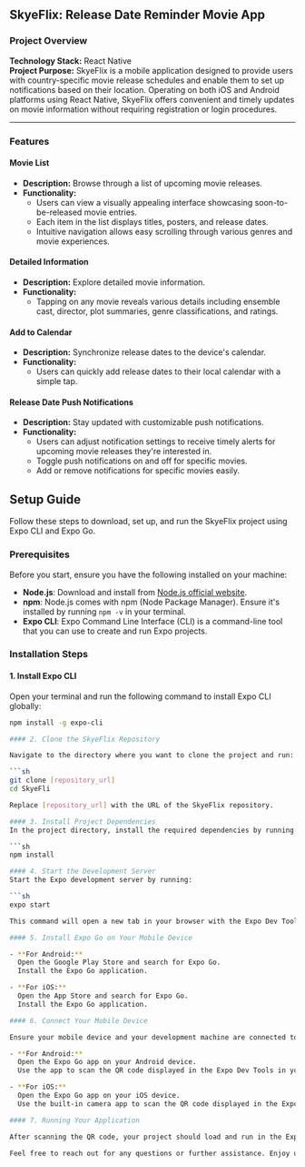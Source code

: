 ## SkyeFlix: Release Date Reminder Movie App

### Project Overview
 
**Technology Stack:** React Native  
**Project Purpose:** SkyeFlix is a mobile application designed to provide users with country-specific movie release schedules and enable them to set up notifications based on their location. Operating on both iOS and Android platforms using React Native, SkyeFlix offers convenient and timely updates on movie information without requiring registration or login procedures.

---

### Features

#### Movie List
- **Description:** Browse through a list of upcoming movie releases.
- **Functionality:**
  - Users can view a visually appealing interface showcasing soon-to-be-released movie entries.
  - Each item in the list displays titles, posters, and release dates.
  - Intuitive navigation allows easy scrolling through various genres and movie experiences.

#### Detailed Information
- **Description:** Explore detailed movie information.
- **Functionality:**
  - Tapping on any movie reveals various details including ensemble cast, director, plot summaries, genre classifications, and ratings.

#### Add to Calendar
- **Description:** Synchronize release dates to the device's calendar.
- **Functionality:**
  - Users can quickly add release dates to their local calendar with a simple tap.

#### Release Date Push Notifications
- **Description:** Stay updated with customizable push notifications.
- **Functionality:**
  - Users can adjust notification settings to receive timely alerts for upcoming movie releases they're interested in.
  - Toggle push notifications on and off for specific movies.
  - Add or remove notifications for specific movies easily.

## Setup Guide

Follow these steps to download, set up, and run the SkyeFlix project using Expo CLI and Expo Go.

### Prerequisites

Before you start, ensure you have the following installed on your machine:

- **Node.js**: Download and install from [Node.js official website](https://nodejs.org/).
- **npm**: Node.js comes with npm (Node Package Manager). Ensure it's installed by running `npm -v` in your terminal.
- **Expo CLI**: Expo Command Line Interface (CLI) is a command-line tool that you can use to create and run Expo projects.

### Installation Steps

#### 1. Install Expo CLI

Open your terminal and run the following command to install Expo CLI globally:

```sh
npm install -g expo-cli

#### 2. Clone the SkyeFlix Repository

Navigate to the directory where you want to clone the project and run:

```sh
git clone [repository_url]
cd SkyeFli

Replace [repository_url] with the URL of the SkyeFlix repository.

#### 3. Install Project Dependencies
In the project directory, install the required dependencies by running:

```sh
npm install

#### 4. Start the Development Server
Start the Expo development server by running:

```sh
expo start

This command will open a new tab in your browser with the Expo Dev Tools.

#### 5. Install Expo Go on Your Mobile Device

- **For Android:**
  Open the Google Play Store and search for Expo Go.
  Install the Expo Go application.

- **For iOS:**
  Open the App Store and search for Expo Go.
  Install the Expo Go application.

#### 6. Connect Your Mobile Device

Ensure your mobile device and your development machine are connected to the same Wi-Fi network.

- **For Android:**
  Open the Expo Go app on your Android device.
  Use the app to scan the QR code displayed in the Expo Dev Tools in your browser.

- **For iOS:**
  Open the Expo Go app on your iOS device.
  Use the built-in camera app to scan the QR code displayed in the Expo Dev Tools in your browser. Tap the notification that appears to open the project in Expo Go.

#### 7. Running Your Application

After scanning the QR code, your project should load and run in the Expo Go app on your mobile device. Any changes you make to your project files will automatically be updated on your device.

Feel free to reach out for any questions or further assistance. Enjoy using SkyeFlix! 🍿🎬
